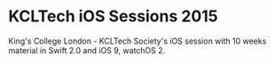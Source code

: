 # KCLTech iOS Sessions 2015
King's College London - KCLTech Society's iOS session with 10 weeks material in Swift 2.0 and iOS 9, watchOS 2. 
